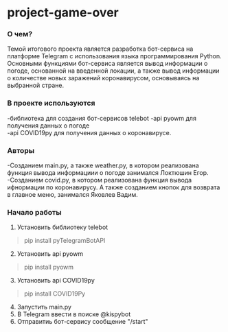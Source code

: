 # project-game-over

### О чем?
Темой итогового проекта является разработка бот-сервиса на платформе Telegram с использования языка программирования Python. 
Основными функциями бот-сервиса является вывод информации о погоде, основанной на введенной локации, а также вывод информации о количестве новых заражений коронавирусом,
основываясь на выбранной стране.

### В проекте используются 
-библиотека для создания бот-сервисов telebot
-api pyowm для получения данных о погоде  
-api COVID19py для получения данных о коронавирусе.

### Авторы
-Созданием main.py, а также weather.py, в котором реализована функция вывода информациии о погоде занимался Локтюшин Егор.
-Созданием covid.py, в котором реализована функция вывода ифнормации по коронавирусу. А также созданием кнопок для возврата в главное меню, занимался Яковлев Вадим.
### Начало работы
1. Установить библиотеку telebot
>pip install pyTelegramBotAPI
2. Установить api pyowm
>pip install pyowm
3. Установить api COVID19py
>pip install COVID19Py
4. Запустить main.py 
5. В Telegram ввести в поиске @kispybot 
6. Отправитиь бот-сервису сообщение "/start"
